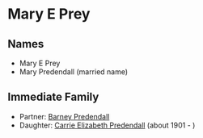 ﻿---
layout: person
subject_key: i37901232
permalink: /people/i37901232
---

# Mary E Prey

## Names

* Mary E Prey
* Mary Predendall (married name)

## Immediate Family

* Partner: [Barney Predendall](./@69952770@-barney-predendall-b-d.md)
* Daughter: [Carrie Elizabeth Predendall](./@2361090@-carrie-elizabeth-predendall-b1901-d.md) (about 1901 - )

